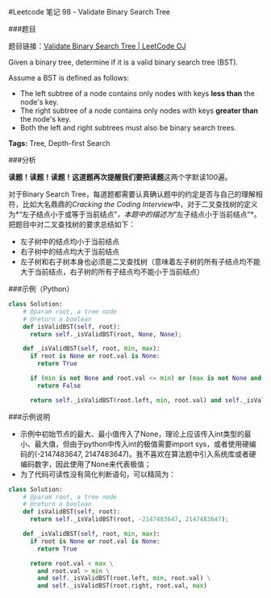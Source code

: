 #Leetcode 笔记 98 - Validate Binary Search Tree

###题目

题目链接：[Validate Binary Search Tree | LeetCode OJ](https://oj.leetcode.com/problems/validate-binary-search-tree/)

Given a binary tree, determine if it is a valid binary search tree (BST).

Assume a BST is defined as follows:

+ The left subtree of a node contains only nodes with keys **less than** the node's key.
+ The right subtree of a node contains only nodes with keys **greater than** the node's key.
+ Both the left and right subtrees must also be binary search trees.

**Tags:** Tree, Depth-first Search

###分析

**读题！读题！读题！**这道题再次提醒我们要把**读题**这两个字默读100遍。

对于Binary Search Tree，每道题都需要认真确认题中的约定是否与自己的理解相符，比如大名鼎鼎的*Cracking the Coding Interview*中，对于二叉查找树的定义为*“左子结点小于或等于当前结点”*，本题中的描述为*”左子结点小于当前结点“*。把题目中对二叉查找树的要求总结如下：

+ 左子树中的结点均小于当前结点
+ 右子树中的结点均大于当前结点
+ 左子树和右子树本身也必须是二叉查找树（意味着左子树的所有子结点均不能大于当前结点，右子树的所有子结点均不能小于当前结点）

###示例（Python）

```python
class Solution:
    # @param root, a tree node
    # @return a boolean
    def isValidBST(self, root):
      return self._isValidBST(root, None, None);

    def _isValidBST(self, root, min, max):
      if root is None or root.val is None:
        return True

      if (min is not None and root.val <= min) or (max is not None and root.val >= max):
        return False

      return self._isValidBST(root.left, min, root.val) and self._isValidBST(root.right, root.val, max) 
```
###示例说明

+ 示例中初始节点的最大、最小值传入了None，理论上应该传入int类型的最小、最大值，但由于python中传入int的极值需要import sys，或者使用硬编码的(-2147483647, 2147483647)。我不喜欢在算法题中引入系统库或者硬编码数字，因此使用了None来代表极值；
+ 为了代码可读性没有简化判断语句，可以精简为：

```python
class Solution:
    # @param root, a tree node
    # @return a boolean
    def isValidBST(self, root):
      return self._isValidBST(root, -2147483647, 2147483647);

    def _isValidBST(self, root, min, max):
      if root is None or root.val is None:
        return True

      return root.val < max \
        and root.val > min \
        and self._isValidBST(root.left, min, root.val) \
        and self._isValidBST(root.right, root.val, max)
```